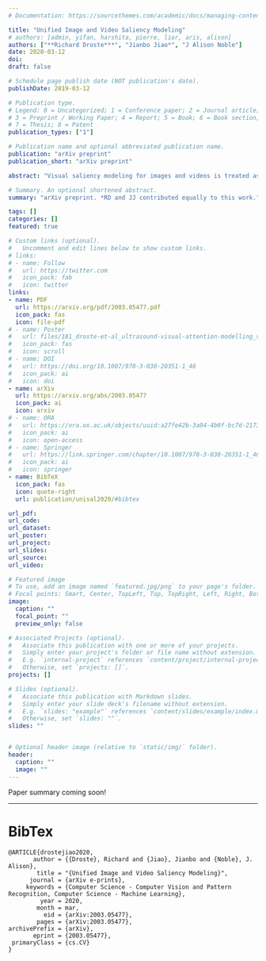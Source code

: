 ```yaml
---
# Documentation: https://sourcethemes.com/academic/docs/managing-content/

title: "Unified Image and Video Saliency Modeling"
# authors: [admin, yifan, harshita, pierre, lior, aris, alison]
authors: ["**Richard Droste***", "Jianbo Jiao*", "J Alison Noble"]
date: 2020-03-12
doi:
draft: false

# Schedule page publish date (NOT publication's date).
publishDate: 2019-03-12

# Publication type.
# Legend: 0 = Uncategorized; 1 = Conference paper; 2 = Journal article;
# 3 = Preprint / Working Paper; 4 = Report; 5 = Book; 6 = Book section;
# 7 = Thesis; 8 = Patent
publication_types: ["1"]

# Publication name and optional abbreviated publication name.
publication: "arXiv preprint"
publication_short: "arXiv preprint"

abstract: "Visual saliency modeling for images and videos is treated as two independent tasks in recent computer vision literature. On the one hand, image saliency modeling is a well-studied problem and progress on benchmarks like SALICON and MIT300 is slowing. For video saliency prediction on the other hand, rapid gains have been achieved on the recent DHF1K benchmark through network architectures that are optimized for this task. Here, we take a step back and ask: Can image and video saliency modeling be approached via a unified model, with mutual benefit? We find that it is crucial to model the domain shift between image and video saliency data and between different video saliency datasets for effective joint modeling. We identify different sources of domain shift and address them through four novel domain adaptation techniques - Domain-Adaptive Priors, Domain-Adaptive Fusion, Domain-Adaptive Smoothing and Bypass-RNN - in addition to an improved formulation of learned Gaussian priors. We integrate these techniques into a simple and lightweight encoder-RNN-decoder-style network, UNISAL, and train the entire network simultaneously with image and video saliency data. We evaluate our method on the video saliency datasets DHF1K, Hollywood-2 and UCF-Sports, as well as the image saliency datasets SALICON and MIT300. With one set of parameters, our method achieves state-of-the-art performance on all video saliency datasets and is on par with the state-of-the-art for image saliency prediction, despite a 5 to 20-fold reduction in model size and the fastest runtime among all competing deep models. We provide retrospective analyses and ablation studies which demonstrate the importance of the domain shift modeling. The code is available at https://github.com/rdroste/unisal."

# Summary. An optional shortened abstract.
summary: "arXiv preprint. *RD and JJ contributed equally to this work."

tags: []
categories: []
featured: true

# Custom links (optional).
#   Uncomment and edit lines below to show custom links.
# links:
# - name: Follow
#   url: https://twitter.com
#   icon_pack: fab
#   icon: twitter
links:
- name: PDF
  url: https://arxiv.org/pdf/2003.05477.pdf
  icon_pack: fas
  icon: file-pdf
# - name: Poster
#   url: files/181_droste-et-al_ultrasound-visual-attention-modelling_v2-7.pdf
#   icon_pack: fas
#   icon: scroll
# - name: DOI
#   url: https://doi.org/10.1007/978-3-030-20351-1_46
#   icon_pack: ai
#   icon: doi
- name: arXiv
  url: https://arxiv.org/abs/2003.05477
  icon_pack: ai
  icon: arxiv
# - name: ORA
#   url: https://ora.ox.ac.uk/objects/uuid:a27fe42b-3a94-4b0f-bc7d-2173c0348b6f
#   icon_pack: ai
#   icon: open-access
# - name: Springer
#   url: https://link.springer.com/chapter/10.1007/978-3-030-20351-1_46
#   icon_pack: ai
#   icon: springer
- name: BibTeX
  icon_pack: fas
  icon: quote-right
  url: publication/unisal2020/#bibtex

url_pdf:
url_code:
url_dataset:
url_poster:
url_project:
url_slides:
url_source:
url_video:

# Featured image
# To use, add an image named `featured.jpg/png` to your page's folder. 
# Focal points: Smart, Center, TopLeft, Top, TopRight, Left, Right, BottomLeft, Bottom, BottomRight.
image:
  caption: ""
  focal_point: ""
  preview_only: false

# Associated Projects (optional).
#   Associate this publication with one or more of your projects.
#   Simply enter your project's folder or file name without extension.
#   E.g. `internal-project` references `content/project/internal-project/index.md`.
#   Otherwise, set `projects: []`.
projects: []

# Slides (optional).
#   Associate this publication with Markdown slides.
#   Simply enter your slide deck's filename without extension.
#   E.g. `slides: "example"` references `content/slides/example/index.md`.
#   Otherwise, set `slides: ""`.
slides: ""


# Optional header image (relative to `static/img/` folder).
header:
  caption: ""
  image: ""
---
```


Paper summary coming soon!


<!-- Richard Droste*, Yifan Cai, Harshita Sharma, Pierre Chatelain, Lior Drukker, Aris T. Papageorghiou, J. Alison Noble -->

---
# BibTex
```
@ARTICLE{drostejiao2020,
       author = {{Droste}, Richard and {Jiao}, Jianbo and {Noble}, J. Alison},
        title = "{Unified Image and Video Saliency Modeling}",
      journal = {arXiv e-prints},
     keywords = {Computer Science - Computer Vision and Pattern Recognition, Computer Science - Machine Learning},
         year = 2020,
        month = mar,
          eid = {arXiv:2003.05477},
        pages = {arXiv:2003.05477},
archivePrefix = {arXiv},
       eprint = {2003.05477},
 primaryClass = {cs.CV}
}
```
